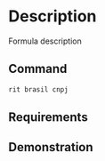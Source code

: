 # Description

Formula description

## Command

```bash
rit brasil cnpj
```

## Requirements

## Demonstration
